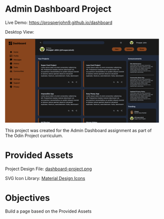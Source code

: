 
# Admin Dashboard Project
Live Demo:
https://prosperjohn9.github.io/dashboard



Desktop View:


![Desktop View](./images/dashboard.png)


This project was created for the Admin Dashboard assignment as part of The Odin Project curriculum.
# Provided Assets
Project Design File: [dashboard-project.png](https://cdn.statically.io/gh/TheOdinProject/curriculum/43cc6ab69fdfbef40d431a65677d2144668930ac/intermediate_html_css/grid/project_admin_dashboard/imgs/dashboard-project.png)

SVG Icon Library: [Material Design Icons](https://pictogrammers.com/library/mdi/)
# Objectives
Build a page based on the Provided Assets